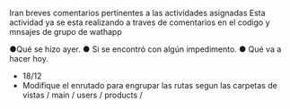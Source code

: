 Iran breves comentarios pertinentes a las actividades asignadas
Esta actividad ya se esta realizando a  traves de comentarios en el codigo y mnsajes de grupo de wathapp

●Qué se hizo ayer.
● Si se encontró con algún impedimento.
● Qué va a hacer hoy.

- 18/12
- Modifique el enrutado para engrupar las rutas segun las carpetas de vistas / main / users / products /